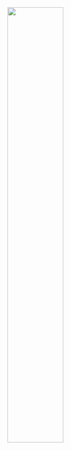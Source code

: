 <div style="height: 5%"></div>
<img class="centered-image" style="width: 50%;padding-right:30%" src="file://src/assets/images/fairytale/door.png" alt=""/>
